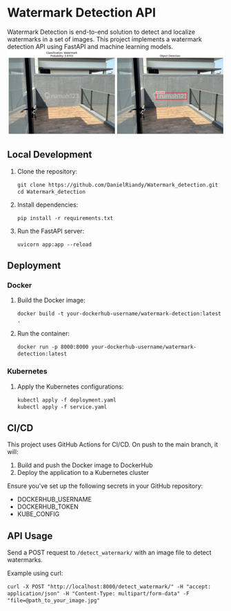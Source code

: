 # Watermark Detection API

Watermark Detection is end-to-end solution to detect and localize watermarks in a set of images.
This project implements a watermark detection API using FastAPI and machine learning models.
![Watermark Detection Example](misc/asset.png "Example of watermark detection")

## Local Development

1. Clone the repository:
   ```
   git clone https://github.com/DanielRiandy/Watermark_detection.git
   cd Watermark_detection
   ```

2. Install dependencies:
   ```
   pip install -r requirements.txt
   ```

3. Run the FastAPI server:
   ```
   uvicorn app:app --reload
   ```

## Deployment

### Docker

1. Build the Docker image:
   ```
   docker build -t your-dockerhub-username/watermark-detection:latest .
   ```

2. Run the container:
   ```
   docker run -p 8000:8000 your-dockerhub-username/watermark-detection:latest
   ```

### Kubernetes

1. Apply the Kubernetes configurations:
   ```
   kubectl apply -f deployment.yaml
   kubectl apply -f service.yaml
   ```

## CI/CD

This project uses GitHub Actions for CI/CD. On push to the main branch, it will:
1. Build and push the Docker image to DockerHub
2. Deploy the application to a Kubernetes cluster

Ensure you've set up the following secrets in your GitHub repository:
- DOCKERHUB_USERNAME
- DOCKERHUB_TOKEN
- KUBE_CONFIG

## API Usage

Send a POST request to `/detect_watermark/` with an image file to detect watermarks.

Example using curl:
```
curl -X POST "http://localhost:8000/detect_watermark/" -H "accept: application/json" -H "Content-Type: multipart/form-data" -F "file=@path_to_your_image.jpg"
```

